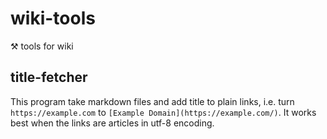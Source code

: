 # wiki-tools

⚒ tools for wiki

## title-fetcher

This program take markdown files and add title to plain links, i.e. turn `https://example.com` to `[Example Domain](https://example.com/)`. It works best when the links are articles in utf-8 encoding.
